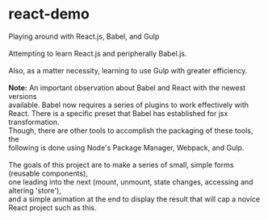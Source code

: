 # react-demo
Playing around with React.js, Babel, and Gulp
<br/><br/>
Attempting to learn React.js and peripherally Babel.js.
<br/><br/>
Also, as a matter necessity, learning to use Gulp with greater efficiency.
<br/><br/>
<strong>Note:</strong> An important observation about Babel and React with the newest versions<br/>
<nbsp><nbsp><nbsp>available. Babel now requires a series of plugins to work effectively with<br/>
<nbsp><nbsp><nbsp>React. There is a specific preset that Babel has established for jsx transformation.<br/>
<nbsp><nbsp><nbsp>Though, there are other tools to accomplish the packaging of these tools, the<br/>
<nbsp><nbsp><nbsp>following is done using Node's Package Manager, Webpack, and Gulp.
<br/><br/>
The goals of this project are to make a series of small, simple forms (reusable components),<br/>
one leading into the next (mount, unmount, state changes, accessing and altering 'store'),<br/>
and a simple animation at the end to display the result that will cap a novice React project such as this.